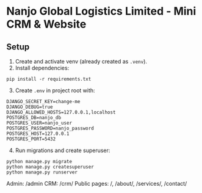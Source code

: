 # Nanjo Global Logistics Limited - Mini CRM & Website

## Setup

1. Create and activate venv (already created as `.venv`).
2. Install dependencies:

```
pip install -r requirements.txt
```

3. Create `.env` in project root with:

```
DJANGO_SECRET_KEY=change-me
DJANGO_DEBUG=true
DJANGO_ALLOWED_HOSTS=127.0.0.1,localhost
POSTGRES_DB=nanjo_db
POSTGRES_USER=nanjo_user
POSTGRES_PASSWORD=nanjo_password
POSTGRES_HOST=127.0.0.1
POSTGRES_PORT=5432
```

4. Run migrations and create superuser:

```
python manage.py migrate
python manage.py createsuperuser
python manage.py runserver
```

Admin: /admin
CRM: /crm/
Public pages: /, /about/, /services/, /contact/
